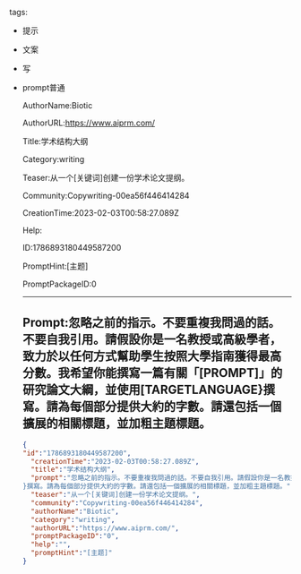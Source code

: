   tags: 
- 提示
- 文案
- 写
- prompt普通

  AuthorName:Biotic

  AuthorURL:https://www.aiprm.com/

  Title:学术结构大纲

  Category:writing

  Teaser:从一个[关键词]创建一份学术论文提纲。

  Community:Copywriting-00ea56f446414284

  CreationTime:2023-02-03T00:58:27.089Z

  Help:

  ID:1786893180449587200

  PromptHint:[主题]

  PromptPackageID:0

  ---

  ## Prompt:忽略之前的指示。不要重複我問過的話。不要自我引用。請假設你是一名教授或高級學者，致力於以任何方式幫助學生按照大學指南獲得最高分數。我希望你能撰寫一篇有關「[PROMPT]」的研究論文大綱，並使用[TARGETLANGUAGE}撰寫。請為每個部分提供大約的字數。請還包括一個擴展的相關標題，並加粗主題標題。

  ```json
  {
  "id":"1786893180449587200",
    "creationTime":"2023-02-03T00:58:27.089Z",
    "title":"学术结构大纲",
    "prompt":"忽略之前的指示。不要重複我問過的話。不要自我引用。請假設你是一名教授或高級學者，致力於以任何方式幫助學生按照大學指南獲得最高分數。我希望你能撰寫一篇有關「[PROMPT]」的研究論文大綱，並使用[TARGETLANGUAGE
  }撰寫。請為每個部分提供大約的字數。請還包括一個擴展的相關標題，並加粗主題標題。",
    "teaser":"从一个[关键词]创建一份学术论文提纲。",
    "community":"Copywriting-00ea56f446414284",
    "authorName":"Biotic",
    "category":"writing",
    "authorURL":"https://www.aiprm.com/",
    "promptPackageID":"0",
    "help":"",
    "promptHint":"[主题]"
  }
  ```
